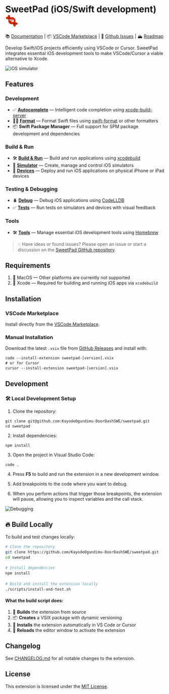 # SweetPad (iOS/Swift development) <img valign="middle" alt="" width="40" src="./images/logo.png" />

📚 [Documentation](https://sweetpad.hyzyla.dev/) | 📦
[VSCode Marketplace](https://marketplace.visualstudio.com/items?itemName=sweetpad.sweetpad) | 🐞
[Github Issues](https://github.com/KayodeOgundimu-DoorDashSWE/sweetpad/issues) | 🏔️ [Roadmap](https://github.com/KayodeOgundimu-DoorDashSWE/sweetpad/blob/main/TODO.md)

Develop Swift/iOS projects efficiently using VSCode or Cursor. SweetPad integrates essential iOS development tools to make VSCode/Cursor a viable alternative to Xcode.

![iOS simulator](./docs/images/build-demo.gif)

## Features

### Development
- ✅ **[Autocomplete](https://sweetpad.hyzyla.dev/docs/autocomplete)** — Intelligent code completion using [xcode-build-server](https://github.com/SolaWing/xcode-build-server)
- 💅🏼 **[Format](https://sweetpad.hyzyla.dev/docs/format)** — Format Swift files using [swift-format](https://github.com/apple/swift-format) or other formatters
- 📦 **Swift Package Manager** — Full support for SPM package development and dependencies

### Build & Run
- 🛠️ **[Build & Run](https://sweetpad.hyzyla.dev/docs/build)** — Build and run applications using [xcodebuild](https://developer.apple.com/library/archive/technotes/tn2339/_index.html)
- 📱 **[Simulator](https://sweetpad.hyzyla.dev/docs/simulators)** — Create, manage and control iOS simulators
- 📱 **[Devices](https://sweetpad.hyzyla.dev/docs/devices)** — Deploy and run iOS applications on physical iPhone or iPad devices

### Testing & Debugging
- 🪲 **[Debug](https://sweetpad.hyzyla.dev/docs/debug)** — Debug iOS applications using [CodeLLDB](https://marketplace.visualstudio.com/items?itemName=vadimcn.vscode-lldb)
- ✅ **[Tests](https://sweetpad.hyzyla.dev/docs/tests)** — Run tests on simulators and devices with visual feedback

### Tools
- 🛠️ **[Tools](https://sweetpad.hyzyla.dev/docs/tools)** — Manage essential iOS development tools using [Homebrew](https://brew.sh/)

> 💡 Have ideas or found issues? Please open an issue or start a discussion on the [SweetPad GitHub repository](https://github.com/KayodeOgundimu-DoorDashSWE/sweetpad).

## Requirements

1. 🍏 MacOS — Other platforms are currently not supported
2. 📱 Xcode — Required for building and running iOS apps via `xcodebuild`

## Installation

### VSCode Marketplace
Install directly from the [VSCode Marketplace](https://marketplace.visualstudio.com/items?itemName=sweetpad.sweetpad).

### Manual Installation
Download the latest `.vsix` file from [GitHub Releases](https://github.com/KayodeOgundimu-DoorDashSWE/sweetpad/releases) and install with:

```shell
code --install-extension sweetpad-[version].vsix
# or for Cursor
cursor --install-extension sweetpad-[version].vsix
```

## Development

### 🛠️ **Local Development Setup**

1. Clone the repository:
```shell
git clone git@github.com:KayodeOgundimu-DoorDashSWE/sweetpad.git
cd sweetpad
```

2. Install dependencies:
```shell
npm install
```

3. Open the project in Visual Studio Code:
```shell
code .
```

4. Press **F5** to build and run the extension in a new development window.

5. Add breakpoints to the code where you want to debug.

6. When you perform actions that trigger those breakpoints, the extension will pause, allowing you to inspect variables and the call stack.

![Debugging](./docs/dev/debug-demo.png)

## 🔥 Build Locally

To build and test changes locally:

```bash
# Clone the repository
git clone https://github.com/KayodeOgundimu-DoorDashSWE/sweetpad.git
cd sweetpad

# Install dependencies
npm install

# Build and install the extension locally
./scripts/install-and-test.sh
```

#### **What the build script does:**
1. 🔨 **Builds** the extension from source
2. 📦 **Creates** a VSIX package with dynamic versioning
3. 🚀 **Installs** the extension automatically in VS Code or Cursor
4. 🔄 **Reloads** the editor window to activate the extension

## Changelog

See [CHANGELOG.md](./CHANGELOG.md) for all notable changes to the extension.

## License

This extension is licensed under the [MIT License](./LICENSE.md).
